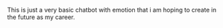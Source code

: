 This is just a very basic chatbot with emotion that i am hoping to create in the future as my career. 
